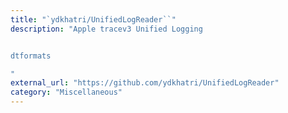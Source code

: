 ```yaml
---
title: "`ydkhatri/UnifiedLogReader``"
description: "Apple tracev3 Unified Logging


dtformats

"
external_url: "https://github.com/ydkhatri/UnifiedLogReader"
category: "Miscellaneous"
---
```


